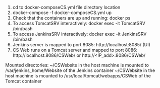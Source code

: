 

1. cd to docker-composeCS.yml file directory location
2. docker-compose -f docker-composeCS.yml up
3. Check that the containers are up and running: docker ps 
4. To access TomcatSRV interactively: docker exec -it TomcatSRV /bin/bash
5. To access JenkinsSRV interactively: docker exec -it JenkinsSRV /bin/bash
6. Jenkins server is mapped to port 8085: http://localhost:8085/ (UI)
7. CS Web runs on a Tomcat server and mapped to port 8086:  http://localhost:8086/CSWeb/ or http://<IP_add>:8086/CSWeb/ 

Mounted directories:
~/CSWebsite in the host machine is mounted to /var/jenkins_home/Website of the Jenkins container
~/CSWebsite in the host machine is mounted to /usr/local/tomcat/webapps/CSWeb of the Tomcat container
